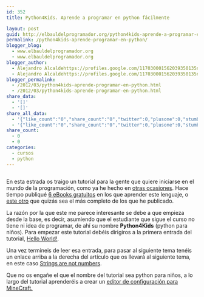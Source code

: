 ```yaml
---
id: 352
title: Python4Kids. Aprende a programar en python fácilmente

layout: post
guid: http://elbauldelprogramador.org/python4kids-aprende-a-programar-en-python-facilmente/
permalink: /python4kids-aprende-programar-en-python/
blogger_blog:
  - www.elbauldelprogramador.org
  - www.elbauldelprogramador.org
blogger_author:
  - Alejandro Alcaldehttps://profiles.google.com/117030001562039350135noreply@blogger.com
  - Alejandro Alcaldehttps://profiles.google.com/117030001562039350135noreply@blogger.com
blogger_permalink:
  - /2012/03/python4kids-aprende-programar-en-python.html
  - /2012/03/python4kids-aprende-programar-en-python.html
share_data:
  - '[]'
  - '[]'
share_all_data:
  - '{"like_count":"0","share_count":"0","twitter":0,"plusone":0,"stumble":0,"pinit":0,"count":0,"time":1333551692}'
  - '{"like_count":"0","share_count":"0","twitter":0,"plusone":0,"stumble":0,"pinit":0,"count":0,"time":1333551692}'
share_count:
  - 0
  - 0
categories:
  - cursos
  - python
---
```

<div class="separator" style="clear: both; text-align: center;">
  <img border="0" src="" id="logo" name="py" class="icono" />
</div>

En esta estrada os traigo un tutorial para la gente que quiere iniciarse en el mundo de la programación, como ya he hecho en [otras ocasiones][1]. Hace tiempo publiqué [6 eBooks gratuitos][2] en los que aprender este lenguaje, o [este otro][3] que quizás sea el más completo de los que he publicado.

La razón por la que este me parece interesante se debe a que empieza desde la base, es decir, asumiendo que el estudiante que sigue el curso no tiene ni idea de programar, de ahí su nombre **Python4Kids** (python para niños). Para empezar este tutorial debéis dirigiros a la primera entrada del tutorial, <a target="_blank" href="http://python4kids.wordpress.com/2010/07/01/hello-world/">Hello World!</a>.

Una vez termineis de leer esa entrada, para pasar al siguiente tema tenéis un enlace arriba a la derecha del artículo que os llevará al siguiente tema, en este caso <a target="_blank" href="http://python4kids.wordpress.com/2010/07/01/strings-are-not-numbers/">Strings are not numbers</a>.

Que no os engañe el que el nombre del tutorial sea python para niños, a lo largo del tutorial aprenderéis a crear un <a target="_blank" href="http://python4kids.wordpress.com/2012/02/28/minecraft-config-editor-part-2/">editor de configuración para MineCraft.</a>



 [1]: /search/label/python
 [2]: /2011/03/6-e-books-gratuitos-para-aprenter.html
 [3]: /2011/01/python-para-principiantes.html